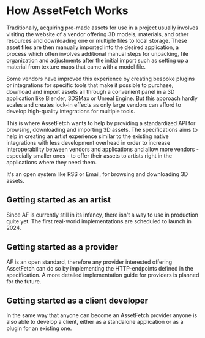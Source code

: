 # How AssetFetch Works

Traditionally, acquiring pre-made assets for use in a project usually involves visiting the website of a vendor offering 3D models, materials, and other resources and downloading one or multiple files to local storage.
These asset files are then manually imported into the desired application, a process which often involves additional manual steps for unpacking, file organization and adjustments after the initial import such as setting up a material from texture maps that came with a model file.

Some vendors have improved this experience by creating bespoke plugins or integrations for specific tools that make it possible to purchase, download and import assets all through a convenient panel in a 3D application like Blender, 3DSMax or Unreal Engine.
But this approach hardly scales and creates lock-in effects as only large vendors can afford to develop high-quality integrations for multiple tools.

This is where AssetFetch wants to help by providing a standardized API for browsing, downloading and importing 3D assets.
The specifications aims to help in creating an artist experience similar to the existing native integrations with less development overhead in order to increase interoperability between vendors and applications and allow more vendors - especially smaller ones - to offer their assets to artists right in the applications where they need them.

It's an open system like RSS or Email, for browsing and downloading 3D assets.

## Getting started as an artist
Since AF is currently still in its infancy, there isn't a way to use in production quite yet.
The first real-world implementations are scheduled to launch in 2024.

## Getting started as a provider
AF is an open standard, therefore any provider interested offering AssetFetch can do so by implementing the HTTP-endpoints defined in the specification.
A more detailed implementation guide for providers is planned for the future.

## Getting started as a client developer
In the same way that anyone can become an AssetFetch provider anyone is also able to develop a client, either as a standalone application or as a plugin for an existing one.